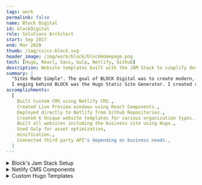 ```yaml
---
tags: work
permalink: false
name: Block Digital
id: blockDigital
role: Solutions Architect
start: Sep 2017
end: Mar 2020
thumb: /img/cv/cv-block.svg
header_image: /img/work/block/blockHomepage.png
tech: [Hugo, React, Sass, Gulp, Netlify, Github]
description: Website templates built with the JAM Stack to simplify development and content management.
summary: |
  "Sites Made Simple". The goal of BLOCK Digital was to create modern, performant and light weight websites using JAM Stack technologies.
  I enging behind BLOCK was the Hugo Static Site Generator. I created reusable components or "blocks" using Hugo that could be referenced in Markdown files. These Markdown files would build out the page at run time through Netilfy. BLOCK's sites were also fully editable through Netlify's CMS which I configured using React.js. Lastly, each site came bundled with a "Style Guide" which acted as a UI reference for the client when editing their site through the CMS. It included code examples for developers as well.
accomplishments:
  [
    Built Custom CMS using Netlify CMS.,
    Created Live Preview windows using React Components.,
    Deployed directly to Netlify from Github Repositories.,
    Created 6 Unique website templates for various organization types.,
    Built all websites including the business site using Hugo.,
    Used Gulp for asset optimization,
    minification.,
    Connected third party API's depending on business needs.,
  ]
---
```


<!-- Details -->
<details>
    <summary>Block's Jam Stack Setup</summary>
    <div class="details-content">
        <div class="detail-image-wrapper">
            <img src="/img/work/musora/musora-ui-colors.png" alt="Musora UI Colors" loading="lazy">
        </div>
        <p>
            I built a Tailwind utility class library called <strong>Stylesora</strong> to centralize Musora's custom styles. 
            Working closely with the UX team, I ensured all <a href="https://www.figma.com/" title="Go to Figma's website" target="_blank">Figma</a> designs were accurately reflected in the front-end implementation. By using CSS as JSON, I seamlessly integrated Stylesora into our Tailwind config, making it easy to maintain and scale our design system.
        </p>
    </div>
</details>
<details>
    <summary>Netlify CMS Components</summary>
    <div class="details-content">
        <div class="detail-image-wrapper">
            <img src="/img/work/musora/musora-ui-colors.png" alt="Musora UI Colors" loading="lazy">
        </div>
        <p>
            I built a Tailwind utility class library called <strong>Stylesora</strong> to centralize Musora's custom styles. 
            Working closely with the UX team, I ensured all <a href="https://www.figma.com/" title="Go to Figma's website" target="_blank">Figma</a> designs were accurately reflected in the front-end implementation. By using CSS as JSON, I seamlessly integrated Stylesora into our Tailwind config, making it easy to maintain and scale our design system.
        </p>
    </div>
</details>
<details>
    <summary>Custom Hugo Templates</summary>
    <div class="details-content">
        <div class="detail-image-wrapper">
            <img src="/img/work/musora/musora-ui-colors.png" alt="Musora UI Colors" loading="lazy">
        </div>
        <p>
            I built a Tailwind utility class library called <strong>Stylesora</strong> to centralize Musora's custom styles. 
            Working closely with the UX team, I ensured all <a href="https://www.figma.com/" title="Go to Figma's website" target="_blank">Figma</a> designs were accurately reflected in the front-end implementation. By using CSS as JSON, I seamlessly integrated Stylesora into our Tailwind config, making it easy to maintain and scale our design system.
        </p>
    </div>
</details>
